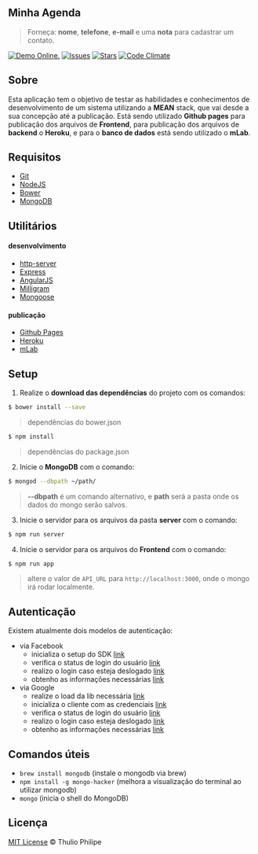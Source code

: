 ## Minha Agenda

> Forneça: **nome**, **telefone**, **e-mail** e uma **nota** para cadastrar um contato.

[![Demo Online.](https://img.shields.io/badge/demo-online-green.svg)](https://thulioph.github.io/minha-agenda/app/) [![Issues](https://img.shields.io/github/issues/thulioph/minha-agenda.svg)](https://github.com/thulioph/minha-agenda/issues) [![Stars](https://img.shields.io/github/stars/thulioph/minha-agenda.svg)](https://github.com/thulioph/minha-agenda/stargazers) [![Code Climate](https://codeclimate.com/github/thulioph/minha-agenda/badges/gpa.svg)](https://codeclimate.com/github/thulioph/minha-agenda)

## Sobre

Esta aplicação tem o objetivo de testar as habilidades e conhecimentos de desenvolvimento de um sistema utilizando a **MEAN** stack, que vai desde a sua concepção até a publicação. Está sendo utilizado **Github pages** para publicação dos arquivos de **Frontend**, para publicação dos arquivos de **backend** o **Heroku**, e para o **banco de dados** está sendo utilizado o **mLab**.

## Requisitos

- [Git][git]
- [NodeJS][nodejs]
- [Bower][bower]
- [MongoDB][mongodb]

## Utilitários

#### desenvolvimento
- [http-server][http-server]
- [Express][express]
- [AngularJS][angularjs]
- [Milligram][milligram]
- [Mongoose][mongoose]

#### publicação
- [Github Pages][github-pages]
- [Heroku][heroku]
- [mLab][mLab]

## Setup

1. Realize o **download das dependências** do projeto com os comandos:

```sh
$ bower install --save
```

> dependências do bower.json

```sh
$ npm install
```

> dependências do package.json

2. Inicie o **MongoDB** com o comando:

```sh
$ mongod --dbpath ~/path/
```

> **--dbpath** é um comando alternativo, e **path** será a pasta onde os dados do mongo serão salvos.

3. Inicie o servidor para os arquivos da pasta **server** com o comando:

```sh
$ npm run server
```

4. Inicie o servidor para os arquivos do **Frontend** com o comando:

```sh
$ npm run app
```

> altere o valor de `API_URL` para `http://localhost:3000`, onde o mongo irá rodar localmente.

## Autenticação

Existem atualmente dois modelos de autenticação:

- via Facebook
  - inicializa o setup do SDK [link][fb-init]
  - verifica o status de login do usuário [link][fb-state]
  - realizo o login caso esteja deslogado [link][fb-login]
  - obtenho as informações necessárias [link][fb-getdata]
- via Google
  - realize o load da lib necessária [link][gl-login]
  - inicializa o cliente com as credenciais [link][gl-login]
  - verifica o status de login do usuário [link][gl-login]
  - realizo o login caso esteja deslogado [link][gl-login]
  - obtenho as informações necessárias [link][gl-login]

## Comandos úteis

- `brew install mongodb` (instale o mongodb via brew)
- `npm install -g mongo-hacker` (melhora a visualização do terminal ao utilizar mongodb)
- `mongo` (inicia o shell do MongoDB)

## Licença

[MIT License][mit-license] © Thulio Philipe

[git]: http://git-scm.com/downloads/  "Git"
[nodejs]: https://nodejs.org/en/  "Nodejs"
[bower]: https://bower.io/ "Bower"
[mongodb]: https://www.mongodb.com/download-center?jmp=nav#community/  "MongoDB"
[heroku]: https://devcenter.heroku.com/articles/heroku-command-line/  "Heroku CLI"
[milligram]: https://milligram.github.io/  "Milligram"
[express]: http://expressjs.com/  "Express"
[angularjs]: https://angularjs.org/  "AngularJS"
[mongoose]: http://mongoosejs.com/  "Mongoose"
[http-server]: https://github.com/indexzero/http-server/  "HTTP Server"
[github-pages]: https://pages.github.com/ "Github Pages"
[heroku]: https://www.heroku.com/ "Heroku"
[mLab]: https://mlab.com/ "mLab"
[mit-license]: http://thulioph.mit-license.org/ "Licença de uso"

[fb-init]: https://developers.facebook.com/docs/javascript/reference/FB.init/v2.8 "Setup para o SDK"
[fb-state]: https://developers.facebook.com/docs/reference/javascript/FB.getLoginStatus "Verifica se o usuário está logado ou não"
[fb-login]: https://developers.facebook.com/docs/reference/javascript/FB.login/v2.8 "Realizo o login do usuário através do Facebook"
[fb-getdata]: https://developers.facebook.com/docs/javascript/reference/FB.api "Realizo o get das informações do usuário"

[gl-login]: https://developers.google.com/api-client-library/javascript/samples/samples "Como realizar autenticação utilizando o Google"
